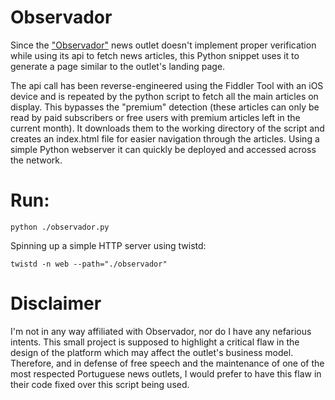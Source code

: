 # Observador

Since the ["Observador"](https://observador.pt/) news outlet doesn't implement proper verification while using its api to fetch news articles, this Python snippet uses it to generate a page similar to the outlet's landing page. 

The api call has been reverse-engineered using the Fiddler Tool with an iOS device and is repeated by the python script to fetch all the main articles on display. This bypasses the "premium" detection (these articles can only be read by paid subscribers or free users with premium articles left in the current month). It downloads them to the working directory of the script and creates an index.html file for easier navigation through the articles. Using a simple Python webserver it can quickly be deployed and accessed across the network.
# Run:
`python ./observador.py`

Spinning up a simple HTTP server using twistd:

`twistd -n web --path="./observador"`

# Disclaimer
I'm not in any way affiliated with Observador, nor do I have any nefarious intents. This small project is supposed to highlight a critical flaw in the design of the platform which may affect the outlet's business model. Therefore, and in defense of free speech and the maintenance of one of the most respected Portuguese news outlets, I would prefer to have this flaw in their code fixed over this script being used. 

